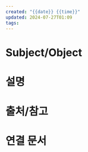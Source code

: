 ```yaml
---
created: "{{date}} {{time}}"
updated: 2024-07-27T01:09
tags: 
---
```

# Subject/Object 

# 설명

# 출처/참고

# 연결 문서

